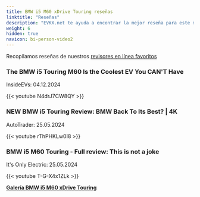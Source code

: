 ```yaml
---
title: BMW i5 M60 xDrive Touring reseñas
linktitle: "Reseñas"
description: "EVKX.net te ayuda a encontrar la mejor reseña para este modelo."
weight: 6
hidden: true
navicon: bi-person-video2
---
```

Recopilamos reseñas de nuestros [revisores en línea favoritos](../../../../../guides/evreviewers/)

<div class="container text-center shadow p-2 pe-4 mb-5 bg-body-tertiary rounded border">
<h3>The BMW i5 Touring M60 Is the Coolest EV You CAN&#39;T Have</h3>
<p>InsideEVs: 04.12.2024</p>

{{< youtube N4drJ7CW8QY >}}

</div>
<div class="container text-center shadow p-2 pe-4 mb-5 bg-body-tertiary rounded border">
<h3>NEW BMW i5 Touring Review: BMW Back To Its Best? | 4K</h3>
<p>AutoTrader: 25.05.2024</p>

{{< youtube rThPHKLw0I8 >}}

</div>
<div class="container text-center shadow p-2 pe-4 mb-5 bg-body-tertiary rounded border">
<h3>BMW i5 M60 Touring - Full review: This is not a joke</h3>
<p>It's Only Electric: 25.05.2024</p>

{{< youtube T-G-X4x1ZLk >}}

</div>
<div class="mt-3 mb-3">
<a href="../gallery/" class="text-decoration-none text-black">
<strong><i class="bi-arrow-left"></i>Galería  </strong>
</a>
<a href="../" class="text-decoration-none text-black float-end">
<strong>BMW i5 M60 xDrive Touring <i class="bi-arrow-right"></i></strong>
</a>
</div>
